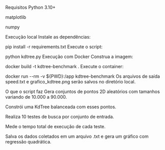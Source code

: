 Requisitos
Python 3.10+

matplotlib

numpy

Execução local
Instale as dependências:


pip install -r requirements.txt
Execute o script:


python kdtree.py
Execução com Docker
Construa a imagem:


docker build -t kdtree-benchmark .
Execute o container:


docker run --rm -v ${PWD}:/app kdtree-benchmark
Os arquivos de saída speed.txt e grafico_kdtree.png serão salvos no diretório local.

O que o script faz
Gera conjuntos de pontos 2D aleatórios com tamanhos variando de 10.000 a 90.000.

Constrói uma KdTree balanceada com esses pontos.

Realiza 10 testes de busca por conjunto de entrada.

Mede o tempo total de execução de cada teste.

Salva os dados coletados em um arquivo .txt e gera um gráfico com regressão quadrática.
